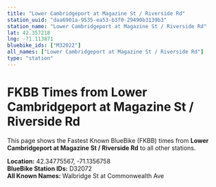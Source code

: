 ```yaml
---
title: "Lower Cambridgeport at Magazine St / Riverside Rd"
station_uuid: "daa6901a-9535-ea53-b3f0-29490b3139b3"
station_name: "Lower Cambridgeport at Magazine St / Riverside Rd"
lat: 42.357218
lng: -71.113871
bluebike_ids: ["M32022"]
all_names: ["Lower Cambridgeport at Magazine St / Riverside Rd"]
type: "station"
---
```


# FKBB Times from Lower Cambridgeport at Magazine St / Riverside Rd

This page shows the Fastest Known BlueBike (FKBB) times from **Lower Cambridgeport at Magazine St / Riverside Rd** to all other stations.

**Location:** 42.34775567, -71.1356758  
**BlueBike Station IDs:** D32072  
**All Known Names:** Walbridge St at Commonwealth Ave

